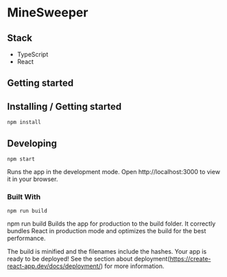 # MineSweeper


## Stack
- TypeScript
- React


## Getting started


## Installing / Getting started

```shell
npm install
```



## Developing

```shell
npm start
```

Runs the app in the development mode.
Open http://localhost:3000 to view it in your browser.

### Built With

```shell
npm run build
```
npm run build
Builds the app for production to the build folder.
It correctly bundles React in production mode and optimizes the build for the best performance.

The build is minified and the filenames include the hashes.
Your app is ready to be deployed!
See the section about deployment(https://create-react-app.dev/docs/deployment/) for more information.
